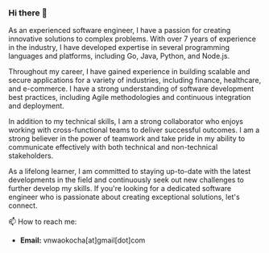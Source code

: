 ### Hi there 👋

As an experienced software engineer, I have a passion for creating innovative solutions to complex problems. With over 7 years of experience in the industry, I have developed expertise in several programming languages and platforms, including Go, Java, Python, and Node.js.

Throughout my career, I have gained experience in building scalable and secure applications for a variety of industries, including finance, healthcare, and e-commerce. I have a strong understanding of software development best practices, including Agile methodologies and continuous integration and deployment.

In addition to my technical skills, I am a strong collaborator who enjoys working with cross-functional teams to deliver successful outcomes. I am a strong believer in the power of teamwork and take pride in my ability to communicate effectively with both technical and non-technical stakeholders.

As a lifelong learner, I am committed to staying up-to-date with the latest developments in the field and continuously seek out new challenges to further develop my skills. If you're looking for a dedicated software engineer who is passionate about creating exceptional solutions, let's connect.


📫 How to reach me:

- **Email:** vnwaokocha[at]gmail[dot]com

<!--
**victorlenerd/victorlenerd** is a ✨ _special_ ✨ repository because its `README.md` (this file) appears on your GitHub profile.

Here are some ideas to get you started:

- 🔭 I’m currently working on ...
- 🌱 I’m currently learning ...
- 👯 I’m looking to collaborate on ...
- 🤔 I’m looking for help with ...
- 💬 Ask me about ...
- 📫 How to reach me: ...
- 😄 Pronouns: ...
- ⚡ Fun fact: ...
-->
